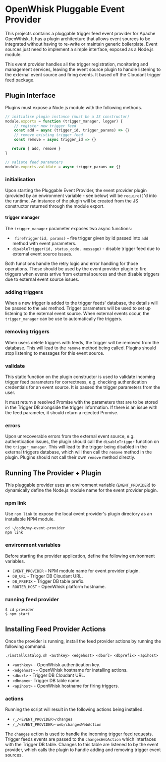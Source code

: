 # OpenWhisk Pluggable Event Provider

This projects contains a pluggable trigger feed event provider for Apache OpenWhisk. It has a plugin architecture that allows event sources to be integrated without having to re-write or maintain generic boilerplate. Event sources just need to implement a simple interface, exposed as a Node.js module.

This event provider handles all the trigger registration, monitoring and management services, leaving the event source plugin to handle listening to the external event source and firing events. It based off the Cloudant trigger feed package.

## Plugin Interface

Plugins must expose a Node.js module with the following methods. 

```javascript
// initialise plugin instance (must be a JS constructor)
module.exports = function (trigger_manager, logger) {
    // register new trigger feed
    const add = async (trigger_id, trigger_params) => {}
    // remove existing trigger feed
    const remove = async trigger_id => {}

   return { add, remove }
}

// valiate feed parameters
module.exports.validate = async trigger_params => {}
```

### initialisation

Upon starting the Pluggable Event Provider, the event provider plugin (provided by an environment variable - see below) will be `require()`'d into the runtime. An instance of the plugin will be created from the JS constructor returned through the module export.

#### trigger manager

The `trigger_manager` parameter exposes two async functions:

- ` fireTrigger(id, params)` - fire trigger given by id passed into `add` method with event parameters.
- `disableTrigger(id, status_code, message)` - disable trigger feed due to external event source issues.

Both functions handle the retry logic and error handling for those operations. These should be used by the event provider plugin to fire triggers when events arrive from external sources and then disable triggers due to external event source issues.

### adding triggers

When a new trigger is added to the trigger feeds' database, the details will be passed to the `add` method. Trigger parameters will be used to set up listening to the external event source. When external events occur, the `trigger_manager` can be use to automatically fire triggers.

### removing triggers

When users delete triggers with feeds, the trigger will be removed from the database. This will lead to the `remove` method being called. Plugins should stop listening to messages for this event source.

### validate

This static function on the plugin constructor is used to validate incoming trigger feed parameters for correctness, e.g. checking authentication credentials for an event source. It is passed the trigger parameters from the user.

It must return a resolved Promise with the parameters that are to be stored in the Trigger DB alongside the trigger information. If there is an issue with the feed parameter, it should return a rejected Promise.

### errors

Upon unrecoverable errors from the external event source, e.g. authentication issues, the plugin should call the `disableTrigger` function on the `trigger_manager`. This will lead to the trigger being disabled in the external triggers database, which will then call the `remove` method in the plugin. Plugins should not call their own `remove` method directly.

## Running The Provider + Plugin

This pluggable provider uses an environment variable (`EVENT_PROVIDER`) to dynamically define the Node.js module name for the event provider plugin.

### npm link

Use `npm link` to expose the local event provider's plugin directory as an installable NPM module.

```
cd ~/code/my-event-provider
npm link 
```

### environment variables

Before starting the provider application, define the following environment variables. 

- `EVENT_PROVIDER` - NPM module name for event provider plugin.
- `DB_URL` - Trigger DB Cloudant URL.
- `DB_PREFIX` - Trigger DB table prefix.
- `ROUTER_HOST` - OpenWhisk platform hostname.

### running feed provider

```
$ cd provider
$ npm start
```

## Installing Feed Provider Actions

Once the provider is running, install the feed provider actions by running the following command: 

```
./installCatalog.sh <authkey> <edgehost> <dburl> <dbprefix> <apihost> 
```

- `<authkey>` - OpenWhisk authentication key.
- `<edgehost>` - OpenWhisk hostname for installing actions.
- `<dburl>` - Trigger DB Cloudant URL.
- `<dbname>`- Trigger DB table name.
- `<apihost>`  - OpenWhisk hostname for firing triggers.

### actions

Running the script will result in the following actions being installed.

- `/_/<EVENT_PROVIDER>/changes` 
- `/_/<EVENT_PROVIDER>-web/changesWebAction` 

The `changes` action is used to handle the incoming [trigger feed requests](https://github.com/apache/incubator-openwhisk/blob/master/docs/feeds.md). Trigger feeds events are passed to the `changesWebAction` which interfaces with the Trigger DB table. Changes to this table are listened to by the event provider, which calls the plugin to handle adding and removing trigger event sources.